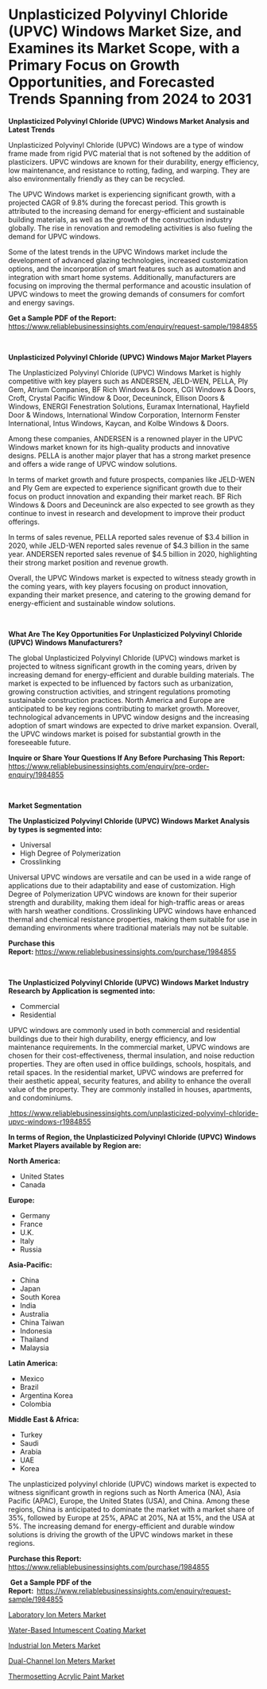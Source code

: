 <p><h1>Unplasticized Polyvinyl Chloride (UPVC) Windows Market Size, and Examines its Market Scope, with a Primary Focus on Growth Opportunities, and Forecasted Trends Spanning from 2024 to 2031</h1></p><p><strong>Unplasticized Polyvinyl Chloride (UPVC) Windows Market Analysis and Latest Trends</strong></p>
<p><p>Unplasticized Polyvinyl Chloride (UPVC) Windows are a type of window frame made from rigid PVC material that is not softened by the addition of plasticizers. UPVC windows are known for their durability, energy efficiency, low maintenance, and resistance to rotting, fading, and warping. They are also environmentally friendly as they can be recycled.</p><p>The UPVC Windows market is experiencing significant growth, with a projected CAGR of 9.8% during the forecast period. This growth is attributed to the increasing demand for energy-efficient and sustainable building materials, as well as the growth of the construction industry globally. The rise in renovation and remodeling activities is also fueling the demand for UPVC windows.</p><p>Some of the latest trends in the UPVC Windows market include the development of advanced glazing technologies, increased customization options, and the incorporation of smart features such as automation and integration with smart home systems. Additionally, manufacturers are focusing on improving the thermal performance and acoustic insulation of UPVC windows to meet the growing demands of consumers for comfort and energy savings.</p></p>
<p><strong>Get a Sample PDF of the Report:&nbsp;</strong> <a href="https://www.reliablebusinessinsights.com/enquiry/request-sample/1984855">https://www.reliablebusinessinsights.com/enquiry/request-sample/1984855</a></p>
<p>&nbsp;</p>
<p><strong>Unplasticized Polyvinyl Chloride (UPVC) Windows Major Market Players</strong></p>
<p><p>The Unplasticized Polyvinyl Chloride (UPVC) Windows Market is highly competitive with key players such as ANDERSEN, JELD-WEN, PELLA, Ply Gem, Atrium Companies, BF Rich Windows & Doors, CGI Windows & Doors, Croft, Crystal Pacific Window & Door, Deceuninck, Ellison Doors & Windows, ENERGI Fenestration Solutions, Euramax International, Hayfield Door & Windows, International Window Corporation, Internorm Fenster International, Intus Windows, Kaycan, and Kolbe Windows & Doors.</p><p>Among these companies, ANDERSEN is a renowned player in the UPVC Windows market known for its high-quality products and innovative designs. PELLA is another major player that has a strong market presence and offers a wide range of UPVC window solutions.</p><p>In terms of market growth and future prospects, companies like JELD-WEN and Ply Gem are expected to experience significant growth due to their focus on product innovation and expanding their market reach. BF Rich Windows & Doors and Deceuninck are also expected to see growth as they continue to invest in research and development to improve their product offerings.</p><p>In terms of sales revenue, PELLA reported sales revenue of $3.4 billion in 2020, while JELD-WEN reported sales revenue of $4.3 billion in the same year. ANDERSEN reported sales revenue of $4.5 billion in 2020, highlighting their strong market position and revenue growth.</p><p>Overall, the UPVC Windows market is expected to witness steady growth in the coming years, with key players focusing on product innovation, expanding their market presence, and catering to the growing demand for energy-efficient and sustainable window solutions.</p></p>
<p>&nbsp;</p>
<p><strong>What Are The Key Opportunities For Unplasticized Polyvinyl Chloride (UPVC) Windows Manufacturers?</strong></p>
<p><p>The global Unplasticized Polyvinyl Chloride (UPVC) windows market is projected to witness significant growth in the coming years, driven by increasing demand for energy-efficient and durable building materials. The market is expected to be influenced by factors such as urbanization, growing construction activities, and stringent regulations promoting sustainable construction practices. North America and Europe are anticipated to be key regions contributing to market growth. Moreover, technological advancements in UPVC window designs and the increasing adoption of smart windows are expected to drive market expansion. Overall, the UPVC windows market is poised for substantial growth in the foreseeable future.</p></p>
<p><strong>Inquire or Share Your Questions If Any Before Purchasing This Report:</strong> <a href="https://www.reliablebusinessinsights.com/enquiry/pre-order-enquiry/1984855">https://www.reliablebusinessinsights.com/enquiry/pre-order-enquiry/1984855</a></p>
<p>&nbsp;</p>
<p><strong>Market Segmentation</strong></p>
<p><strong>The Unplasticized Polyvinyl Chloride (UPVC) Windows Market Analysis by types is segmented into:</strong></p>
<p><ul><li>Universal</li><li>High Degree of Polymerization</li><li>Crosslinking</li></ul></p>
<p><p>Universal UPVC windows are versatile and can be used in a wide range of applications due to their adaptability and ease of customization. High Degree of Polymerization UPVC windows are known for their superior strength and durability, making them ideal for high-traffic areas or areas with harsh weather conditions. Crosslinking UPVC windows have enhanced thermal and chemical resistance properties, making them suitable for use in demanding environments where traditional materials may not be suitable.</p></p>
<p><strong>Purchase this Report:&nbsp;</strong><a href="https://www.reliablebusinessinsights.com/purchase/1984855">https://www.reliablebusinessinsights.com/purchase/1984855</a></p>
<p>&nbsp;</p>
<p><strong>The Unplasticized Polyvinyl Chloride (UPVC) Windows Market Industry Research by Application is segmented into:</strong></p>
<p><ul><li>Commercial</li><li>Residential</li></ul></p>
<p><p>UPVC windows are commonly used in both commercial and residential buildings due to their high durability, energy efficiency, and low maintenance requirements. In the commercial market, UPVC windows are chosen for their cost-effectiveness, thermal insulation, and noise reduction properties. They are often used in office buildings, schools, hospitals, and retail spaces. In the residential market, UPVC windows are preferred for their aesthetic appeal, security features, and ability to enhance the overall value of the property. They are commonly installed in houses, apartments, and condominiums.</p></p>
<p><a href="https://www.reliablebusinessinsights.com/unplasticized-polyvinyl-chloride-upvc-windows-r1984855">&nbsp;https://www.reliablebusinessinsights.com/unplasticized-polyvinyl-chloride-upvc-windows-r1984855</a></p>
<p><strong>In terms of Region, the Unplasticized Polyvinyl Chloride (UPVC) Windows Market Players available by Region are:</strong></p>
<p>
    <p> <strong> North America: </strong>
        <ul>
            <li>United States</li>
            <li>Canada</li>
        </ul>
        </p> 
    <p> <strong> Europe: </strong>
        <ul>
            <li>Germany</li>
            <li>France</li>
            <li>U.K.</li>
            <li>Italy</li>
            <li>Russia</li>
        </ul>
        </p> 
    <p> <strong> Asia-Pacific: </strong>
        <ul>
            <li>China</li>
            <li>Japan</li>
            <li>South Korea</li>
            <li>India</li>
            <li>Australia</li>
            <li>China Taiwan</li>
            <li>Indonesia</li>
            <li>Thailand</li>
            <li>Malaysia</li>
        </ul>
        </p> 
    <p> <strong> Latin America: </strong>
        <ul>
            <li>Mexico</li>
            <li>Brazil</li>
            <li>Argentina Korea</li>
            <li>Colombia</li>
        </ul>
        </p> 
    <p> <strong> Middle East & Africa: </strong>
        <ul>
            <li>Turkey</li>
            <li>Saudi</li>
            <li>Arabia</li>
            <li>UAE</li>
            <li>Korea</li>
        </ul>
    </p>
    </p>
<p><p>The unplasticized polyvinyl chloride (UPVC) windows market is expected to witness significant growth in regions such as North America (NA), Asia Pacific (APAC), Europe, the United States (USA), and China. Among these regions, China is anticipated to dominate the market with a market share of 35%, followed by Europe at 25%, APAC at 20%, NA at 15%, and the USA at 5%. The increasing demand for energy-efficient and durable window solutions is driving the growth of the UPVC windows market in these regions.</p></p>
<p><strong>Purchase this Report: </strong><a href="https://www.reliablebusinessinsights.com/purchase/1984855">https://www.reliablebusinessinsights.com/purchase/1984855</a></p>
<p>&nbsp;<strong>Get a Sample PDF of the Report:&nbsp;&nbsp;</strong><a href="https://www.reliablebusinessinsights.com/enquiry/request-sample/1984855">https://www.reliablebusinessinsights.com/enquiry/request-sample/1984855</a></p>
<p><strong></strong></p>
<p><p><a href="https://github.com/philipWlf74/Market-Research-Report-List-1/blob/main/laboratory-ion-meters-market.md">Laboratory Ion Meters Market</a></p><p><a href="https://www.linkedin.com/pulse/global-water-based-intumescent-coating-market-projected-grow-sgbef?trackingId=%2BpdJoi31RkuV%2BKRVzjnPCQ%3D%3D">Water-Based Intumescent Coating Market</a></p><p><a href="https://github.com/WillieWoodard/Market-Research-Report-List-6/blob/main/industrial-ion-meters-market.md">Industrial Ion Meters Market</a></p><p><a href="https://github.com/topanyudistiraadinugraha/Market-Research-Report-List-1/blob/main/dual-channel-ion-meters-market.md">Dual-Channel Ion Meters Market</a></p><p><a href="https://www.linkedin.com/pulse/thermosetting-acrylic-paint-market-share-new-trends-analysis-gui1f?trackingId=D6k2nkJJS62QU8ofG4vqEg%3D%3D">Thermosetting Acrylic Paint Market</a></p></p>